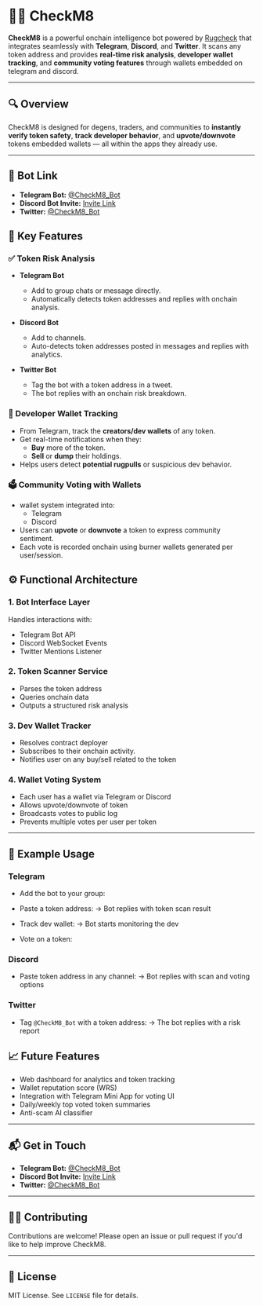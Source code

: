 # 🕵️‍♂️ CheckM8

**CheckM8** is a powerful onchain intelligence bot powered by [Rugcheck](https://rugcheck.xyz/) that integrates seamlessly with **Telegram**, **Discord**, and **Twitter**. It scans any token address and provides **real-time risk analysis**, **developer wallet tracking**, and **community voting features** through wallets embedded on telegram and discord.

---

## 🔍 Overview

CheckM8 is designed for degens, traders, and communities to **instantly verify token safety**, **track developer behavior**, and **upvote/downvote** tokens embedded wallets — all within the apps they already use.

---

## 🔗 Bot Link

- **Telegram Bot:** [@CheckM8_Bot](https://t.me/CheckM8_Bot)
- **Discord Bot Invite:** [Invite Link](https://discord.com/oauth2/authorize?client_id=1358869096560853162&permissions=1689934340028480&integration_type=0&scope=bot)
- **Twitter:** [@CheckM8_Bot](https://x.com/CheckM8_Bot)

## 🚀 Key Features

### ✅ Token Risk Analysis

- **Telegram Bot**
  - Add to group chats or message directly.
  - Automatically detects token addresses and replies with onchain analysis.
- **Discord Bot**

  - Add to channels.
  - Auto-detects token addresses posted in messages and replies with analytics.

- **Twitter Bot**
  - Tag the bot with a token address in a tweet.
  - The bot replies with an onchain risk breakdown.

### 🔎 Developer Wallet Tracking

- From Telegram, track the **creators/dev wallets** of any token.
- Get real-time notifications when they:
  - **Buy** more of the token.
  - **Sell** or **dump** their holdings.
- Helps users detect **potential rugpulls** or suspicious dev behavior.

### 🗳️ Community Voting with Wallets

- wallet system integrated into:
  - Telegram
  - Discord
- Users can **upvote** or **downvote** a token to express community sentiment.
- Each vote is recorded onchain using burner wallets generated per user/session.

## ⚙️ Functional Architecture

### 1. **Bot Interface Layer**

Handles interactions with:

- Telegram Bot API
- Discord WebSocket Events
- Twitter Mentions Listener

### 2. **Token Scanner Service**

- Parses the token address
- Queries onchain data
- Outputs a structured risk analysis

### 3. **Dev Wallet Tracker**

- Resolves contract deployer
- Subscribes to their onchain activity.
- Notifies user on any buy/sell related to the token

### 4. **Wallet Voting System**

- Each user has a wallet via Telegram or Discord
- Allows upvote/downvote of token
- Broadcasts votes to public log
- Prevents multiple votes per user per token

---

## 🧪 Example Usage

### Telegram

- Add the bot to your group:

- Paste a token address:
  → Bot replies with token scan result

- Track dev wallet:
  → Bot starts monitoring the dev

- Vote on a token:

### Discord

- Paste token address in any channel:
  → Bot replies with scan and voting options

### Twitter

- Tag `@CheckM8_Bot` with a token address:
  → The bot replies with a risk report

## 📈 Future Features

- Web dashboard for analytics and token tracking
- Wallet reputation score (WRS)
- Integration with Telegram Mini App for voting UI
- Daily/weekly top voted token summaries
- Anti-scam AI classifier

---

## 📬 Get in Touch

- **Telegram Bot:** [@CheckM8_Bot](https://t.me/CheckM8_Bot)
- **Discord Bot Invite:** [Invite Link](https://discord.com/oauth2/authorize?client_id=1358869096560853162&permissions=1689934340028480&integration_type=0&scope=bot)
- **Twitter:** [@CheckM8_Bot](https://x.com/CheckM8_Bot)

---

## 🧑‍💻 Contributing

Contributions are welcome! Please open an issue or pull request if you'd like to help improve CheckM8.

---

## 🪪 License

MIT License. See `LICENSE` file for details.
